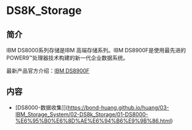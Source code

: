 # DS8K_Storage

## 简介
IBM DS8000系列存储是IBM 高端存储系列。IBM DS8900F是使用最先进的POWER9™处理器技术构建的新一代企业数据系统。

最新产品官方介绍：[IBM DS8900F](https://www.ibm.com/cn-zh/marketplace/ds8000f)

## 内容
- [DS8000-数据收集]](https://bond-huang.github.io/huang/03-IBM_Storage_System/02-DS8k_Storage/01-DS8000-%E6%95%B0%E6%8D%AE%E6%94%B6%E9%9B%86.html)
